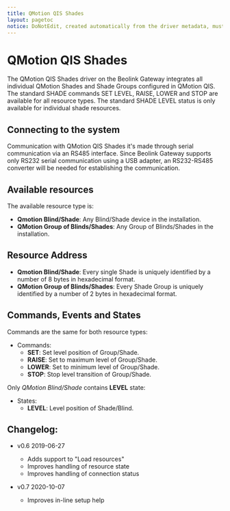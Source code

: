 ```yaml
---
title: QMotion QIS Shades
layout: pagetoc
notice: DoNotEdit, created automatically from the driver metadata, must be updated on the driver itself
---
```

# QMotion QIS Shades

The QMotion QIS Shades driver on the Beolink Gateway integrates all individual QMotion Shades and Shade Groups configured in QMotion QIS. 
The standard SHADE commands SET LEVEL, RAISE, LOWER and STOP are available for all resource types. 
The standard SHADE LEVEL status is only available for individual shade resources. 

## Connecting to the system

Communication with QMotion QIS Shades it's made through serial communication via an RS485 interface. Since Beolink Gateway supports only RS232 serial communication using a USB adapter, an RS232-RS485 converter will be needed for establishing the communication.

## Available resources

The available resource type is:
* **Qmotion Blind/Shade**: Any Blind/Shade device in the installation.
* **QMotion Group of Blinds/Shades**: Any Group of Blinds/Shades in the installation.

## Resource Address

* **Qmotion Blind/Shade**: Every single Shade is uniquely identified by a number of 8 bytes in hexadecimal format. 
* **QMotion Group of Blinds/Shades**: Every Shade Group is uniquely identified by a number of 2 bytes in hexadecimal format.

## Commands, Events and States

Commands are the same for both resource types:
* Commands:
  - **SET**: Set level position of Group/Shade.
  - **RAISE**: Set to maximum level of Group/Shade.
  - **LOWER**: Set to minimum level of Group/Shade.
  - **STOP**: Stop level transition of Group/Shade.

Only *QMotion Blind/Shade* contains **LEVEL** state:
* States:
  - **LEVEL**: Level position of Shade/Blind.

## Changelog:

  - v0.6 2019-06-27 
    - Adds support to "Load resources"
    - Improves handling of resource state
    - Improves handling of connection status

  - v0.7 2020-10-07 
    - Improves in-line setup help
